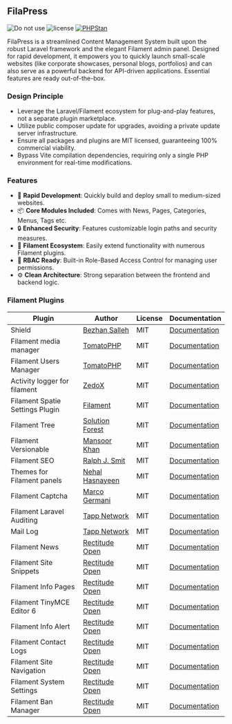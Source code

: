 ## FilaPress

![Do not use](https://img.shields.io/badge/Under%20development-Don't%20use-red)
![license](https://img.shields.io/badge/license-MIT-blue.svg)
[![PHPStan](https://img.shields.io/badge/PHPStan-level%205-brightgreen)](https://phpstan.org/)

FilaPress is a streamlined Content Management System built upon the robust Laravel framework and the elegant Filament admin panel. Designed for rapid development, it empowers you to quickly launch small-scale websites (like corporate showcases, personal blogs, portfolios) and can also serve as a powerful backend for API-driven applications. Essential features are ready out-of-the-box.

### Design Principle

-   Leverage the Laravel/Filament ecosystem for plug-and-play features, not a separate plugin marketplace.
-   Utilize public composer update for upgrades, avoiding a private update server infrastructure.
-   Ensure all packages and plugins are MIT licensed, guaranteeing 100% commercial viability.
-   Bypass Vite compilation dependencies, requiring only a single PHP environment for real-time modifications.

### Features

-   🚀 **Rapid Development**: Quickly build and deploy small to medium-sized websites.
-   📦 **Core Modules Included**: Comes with News, Pages, Categories, Menus, Tags etc.
-   🔒 **Enhanced Security**: Features customizable login paths and security measures.
-   🧩 **Filament Ecosystem**: Easily extend functionality with numerous Filament plugins.
-   👤 **RBAC Ready**: Built-in Role-Based Access Control for managing user permissions.
-   ⚙️ **Clean Architecture**: Strong separation between the frontend and backend logic.

### Filament Plugins

| Plugin                          | Author                                               | License | Documentation                                                                  |
| ------------------------------- | ---------------------------------------------------- | ------- | ------------------------------------------------------------------------------ |
| Shield                          | [Bezhan Salleh](https://github.com/bezhanSalleh)     | MIT     | [Documentation](https://github.com/bezhansalleh/filament-shield)               |
| Filament media manager          | [TomatoPHP](https://github.com/tomatophp)            | MIT     | [Documentation](https://github.com/tomatophp/filament-media-manager)           |
| Filament Users Manager          | [TomatoPHP](https://github.com/tomatophp)            | MIT     | [Documentation](https://github.com/tomatophp/filament-users)                   |
| Activity logger for filament    | [ZedoX](https://github.com/Z3d0X)                    | MIT     | [Documentation](https://github.com/z3d0x/filament-logger)                      |
| Filament Spatie Settings Plugin | [Filament](https://github.com/filamentphp)           | MIT     | [Documentation](https://github.com/filamentphp/spatie-laravel-settings-plugin) |
| Filament Tree                   | [Solution Forest](https://github.com/solutionforest) | MIT     | [Documentation](https://github.com/solutionforest/filament-tree)               |
| Filament Versionable            | [Mansoor Khan](https://github.com/mansoorkhan96)     | MIT     | [Documentation](https://github.com/mansoorkhan96/filament-versionable)         |
| Filament SEO                    | [Ralph J. Smit](https://github.com/ralphjsmit)       | MIT     | [Documentation](https://github.com/ralphjsmit/laravel-filament-seo)            |
| Themes for Filament panels      | [Nehal Hasnayeen](https://github.com/Hasnayeen)      | MIT     | [Documentation](https://github.com/hasnayeen/themes)                           |
| Filament Captcha                | [Marco Germani](https://github.com/marcogermani87)   | MIT     | [Documentation](https://github.com/marcogermani87/filament-captcha)            |
| Filament Laravel Auditing       | [Tapp Network](https://github.com/TappNetwork)       | MIT     | [Documentation](https://github.com/TappNetwork/filament-auditing)              |
| Mail Log                        | [Tapp Network](https://github.com/TappNetwork)       | MIT     | [Documentation](https://github.com/TappNetwork/filament-maillog)               |
| Filament News                   | [Rectitude Open](https://github.com/rectitude-open)  | MIT     | [Documentation](https://github.com/rectitude-open/filament-news)               |
| Filament Site Snippets          | [Rectitude Open](https://github.com/rectitude-open)  | MIT     | [Documentation](https://github.com/rectitude-open/filament-site-snippets)      |
| Filament Info Pages             | [Rectitude Open](https://github.com/rectitude-open)  | MIT     | [Documentation](https://github.com/rectitude-open/filament-info-pages)         |
| Filament TinyMCE Editor 6       | [Rectitude Open](https://github.com/rectitude-open)  | MIT     | [Documentation](https://github.com/rectitude-open/filament-tinyeditor-6)       |
| Filament Info Alert             | [Rectitude Open](https://github.com/rectitude-open)  | MIT     | [Documentation](https://github.com/rectitude-open/filament-info-alert)         |
| Filament Contact Logs           | [Rectitude Open](https://github.com/rectitude-open)  | MIT     | [Documentation](https://github.com/rectitude-open/filament-contact-logs)       |
| Filament Site Navigation        | [Rectitude Open](https://github.com/rectitude-open)  | MIT     | [Documentation](https://github.com/rectitude-open/filament-site-navigation)    |
| Filament System Settings        | [Rectitude Open](https://github.com/rectitude-open)  | MIT     | [Documentation](https://github.com/rectitude-open/filament-system-settings)    |
| Filament Ban Manager            | [Rectitude Open](https://github.com/rectitude-open)  | MIT     | [Documentation](https://github.com/rectitude-open/filament-ban-manager)        |
